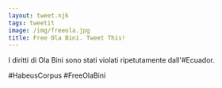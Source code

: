 ```yaml
---
layout: tweet.njk
tags: tweetit
image: /img/freeola.jpg
title: Free Ola Bini. Tweet This!
---
```

I diritti di Ola Bini sono stati violati ripetutamente dall'#Ecuador.

#HabeusCorpus
#FreeOlaBini
